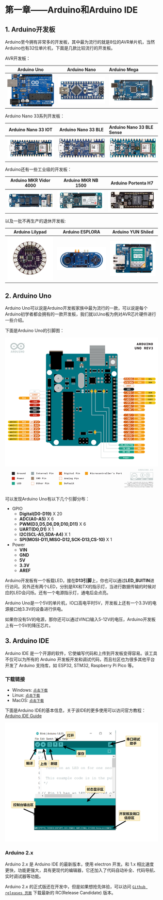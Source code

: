 # 第一章——Arduino和Arduino IDE

## 1. Arduino开发板

Arduino至今拥有非常多的开发板，其中最为流行的就是8位的AVR单片机，当然Arduino也有32位单片机，下面是几款比较流行的开发板。

AVR开发板：

|          Arduino Uno           |          Arduino Nano           | Arduino Mega                    |
| :----------------------------: | :-----------------------------: | :------------------------------ |
| ![Arduino Uno](Images/1-1.png) | ![Arduino Nano](Images/1-2.png) | ![Arduino Mega](Images/1-3.png) |

Arduino Nano 33系列开发板：

|          Arduino Nano 33 IOT           |          Arduino Nano 33 BLE           | Arduino Nano 33 BLE Sense                    |
| :------------------------------------: | :------------------------------------: | :------------------------------------------- |
| ![Arduino Nano 33 IOT](Images/1-4.png) | ![Arduino Nano 33 BLE](Images/1-5.png) | ![Arduino Nano 33 BLE Sense](Images/1-6.png) |

Arduino还有一些工业级的开发板：

|           Arduino MKR Vidor 4000           |           Arduino MKR NB 1500           |           Arduino Portenta H7           |
| :----------------------------------------: | :-------------------------------------: | :-------------------------------------: |
| ![Arduino MKR Vidor 4000](Images/1-11.png) | ![Arduino MKR NB 1500](Images/1-12.png) | ![Arduino Portenta H7](Images/1-13.png) |

以及一批不再生产的退休开发板:

|          Arduino Lilypad           |          Arduino ESPLORA           |           Arduino YUN Shiled           |
| :--------------------------------: | :--------------------------------: | :------------------------------------: |
| ![Arduino Lilypad](Images/1-7.png) | ![Arduino ESPLORA](Images/1-8.png) | ![Arduino YUN Shield](Images/1-14.png) |

## 2. Arduino Uno

Arduino Uno可以说是Arduino开发板家族中最为流行的一款，可以说是每个Arduino初学者都会拥有的一款开发板，我们就以Uno板为例对AVR芯片硬件进行一些介绍。

下面是Arduino Uno的引脚图：

![Arduino引脚图](Images/1-9.png)

可以发现Arduino Uno有以下几个引脚分布：

- GPIO
  - **Digital(D0-D19)** X 20
  - **ADC(A0-A5)** X 6
  - **PWM(D3,D5,D6,D9,D10,D11)** X 6
  - **UART(D0,D1)** X 1
  - **I2C(SCL-A5,SDA-A4)** X 1
  - **SPI(MOSI-D11,MISO-D12,SCK-D13,CS-10)** X 1
- Power
  - **VIN**
  - **GND**
  - **5V**
  - **3.3V**
  - **AREF**

Arduino开发板有一个板载LED，接在**D13引脚**上，你也可以通过**LED_BUITIN**进行访问。另外还有两个LED，分别是RX和TX的指示灯，当进行数据传输的时候对应的LED会闪烁。还有一个电源指示灯，通电后会点亮。

Arduino Uno是一个5V的单片机，IO口高电平时5V，开发板上还有一个3.3V的电源接口给3.3V的设备进行供电。

如果你没有5V的电源，那你还可以通过VIN口输入5-12V的电压，Arduino开发板上有一个5V的降压芯片。

## 3. Arduino IDE

Arduino IDE 是一个开源的软件，它使编写代码和上传到开发板变得容易。该工具不仅可以为所有的 Arduino 开发板开发和调试代码，而且社区也为很多其他平台开发了 Arduino 支持库，如 ESP32, STM32, Raspberry Pi Pico 等。

### 下载链接

- Windows: [`点击下载`](https://downloads.arduino.cc/arduino-1.8.19-windows.exe)
- Linux: [`点击下载`](https://downloads.arduino.cc/arduino-1.8.19-linux64.tar.xz)
- MacOS: [`点击下载`](https://downloads.arduino.cc/arduino-1.8.19-macosx.zip)

下面是Arduino IDE的基本信息，关于该IDE的更多使用可以访问官方教程：[Arduino IDE Guide](https://www.arduino.cc/en/Guide)

![Arduino IDE](Images/1-10.png)

### Arduino 2.x

Arduino 2.x 是 Arduino IDE 的最新版本，使用 electron 开发。和 1.x 相比速度更快，功能更强大，具有更现代的编辑器，它还加入了代码自动补全、代码导航、实时调试器等功能。

Arduino 2.x 的正式版还在开发中，但是如果想抢先体验，可以访问 [`Github releases 页面`](https://github.com/arduino/arduino-ide/releases) 下载最新的 RC(Release Candidate) 版本。
